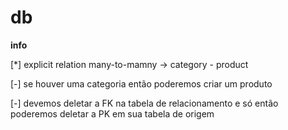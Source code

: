 # db

**info**

[*] explicit relation many-to-mamny -> category - product

[-] se houver uma categoria então poderemos criar um produto

[-] devemos deletar a FK na tabela de relacionamento e só então poderemos deletar a PK em sua tabela de origem